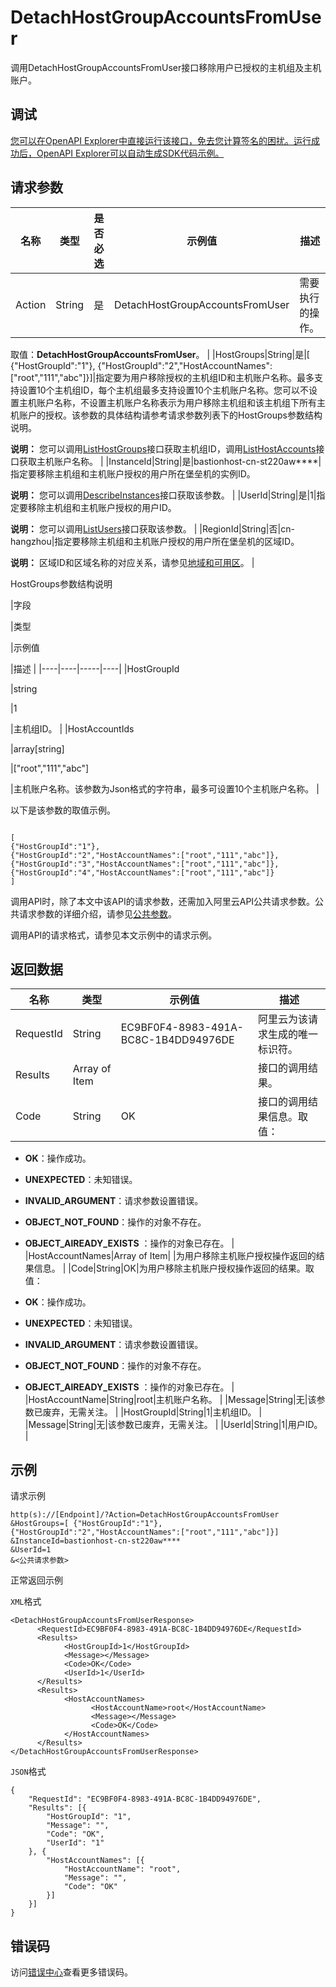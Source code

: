 # DetachHostGroupAccountsFromUser

调用DetachHostGroupAccountsFromUser接口移除用户已授权的主机组及主机账户。

## 调试

[您可以在OpenAPI Explorer中直接运行该接口，免去您计算签名的困扰。运行成功后，OpenAPI Explorer可以自动生成SDK代码示例。](https://api.aliyun.com/#product=Yundun-bastionhost&api=DetachHostGroupAccountsFromUser&type=RPC&version=2019-12-09)

## 请求参数

|名称|类型|是否必选|示例值|描述|
|--|--|----|---|--|
|Action|String|是|DetachHostGroupAccountsFromUser|需要执行的操作。

 取值：**DetachHostGroupAccountsFromUser**。 |
|HostGroups|String|是|\[ \{"HostGroupId":"1"\}, \{"HostGroupId":"2","HostAccountNames":\["root","111","abc"\]\}\]|指定要为用户移除授权的主机组ID和主机账户名称。最多支持设置10个主机组ID，每个主机组最多支持设置10个主机账户名称。您可以不设置主机账户名称，不设置主机账户名称表示为用户移除主机组和该主机组下所有主机账户的授权。该参数的具体结构请参考请求参数列表下的HostGroups参数结构说明。

 **说明：** 您可以调用[ListHostGroups](~~201307~~)接口获取主机组ID，调用[ListHostAccounts](~~204372~~)接口获取主机账户名称。 |
|InstanceId|String|是|bastionhost-cn-st220aw\*\*\*\*|指定要移除主机组和主机账户授权的用户所在堡垒机的实例ID。

 **说明：** 您可以调用[DescribeInstances](~~153281~~)接口获取该参数。 |
|UserId|String|是|1|指定要移除主机组和主机账户授权的用户ID。

 **说明：** 您可以调用[ListUsers](~~204522~~)接口获取该参数。 |
|RegionId|String|否|cn-hangzhou|指定要移除主机组和主机账户授权的用户所在堡垒机的区域ID。

 **说明：** 区域ID和区域名称的对应关系，请参见[地域和可用区](~~40654~~)。 |

HostGroups参数结构说明

|字段

|类型

|示例值

|描述 |
|----|----|-----|----|
|HostGroupId

|string

|1

|主机组ID。 |
|HostAccountIds

|array\[string\]

|\["root","111","abc"\]

|主机账户名称。该参数为Json格式的字符串，最多可设置10个主机账户名称。 |

以下是该参数的取值示例。

```
 
[
{"HostGroupId":"1"}, 
{"HostGroupId":"2","HostAccountNames":["root","111","abc"]}, 
{"HostGroupId":"3","HostAccountNames":["root","111","abc"]},  
{"HostGroupId":"4","HostAccountNames":["root","111","abc"]} 
]

```

调用API时，除了本文中该API的请求参数，还需加入阿里云API公共请求参数。公共请求参数的详细介绍，请参见[公共参数](~~148139~~)。

调用API的请求格式，请参见本文示例中的请求示例。

## 返回数据

|名称|类型|示例值|描述|
|--|--|---|--|
|RequestId|String|EC9BF0F4-8983-491A-BC8C-1B4DD94976DE|阿里云为该请求生成的唯一标识符。 |
|Results|Array of Item| |接口的调用结果。 |
|Code|String|OK|接口的调用结果信息。取值：

 -   **OK**：操作成功。
-   **UNEXPECTED**：未知错误。
-   **INVALID\_ARGUMENT**：请求参数设置错误。
-   **OBJECT\_NOT\_FOUND**：操作的对象不存在。
-   **OBJECT\_AlREADY\_EXISTS** ：操作的对象已存在。 |
|HostAccountNames|Array of Item| |为用户移除主机账户授权操作返回的结果信息。 |
|Code|String|OK|为用户移除主机账户授权操作返回的结果。取值：

 -   **OK**：操作成功。
-   **UNEXPECTED**：未知错误。
-   **INVALID\_ARGUMENT**：请求参数设置错误。
-   **OBJECT\_NOT\_FOUND**：操作的对象不存在。
-   **OBJECT\_AlREADY\_EXISTS** ：操作的对象已存在。 |
|HostAccountName|String|root|主机账户名称。 |
|Message|String|无|该参数已废弃，无需关注。 |
|HostGroupId|String|1|主机组ID。 |
|Message|String|无|该参数已废弃，无需关注。 |
|UserId|String|1|用户ID。 |

## 示例

请求示例

```
http(s)://[Endpoint]/?Action=DetachHostGroupAccountsFromUser
&HostGroups=[ {"HostGroupId":"1"}, {"HostGroupId":"2","HostAccountNames":["root","111","abc"]}]
&InstanceId=bastionhost-cn-st220aw****
&UserId=1
&<公共请求参数>
```

正常返回示例

`XML`格式

```
<DetachHostGroupAccountsFromUserResponse>
      <RequestId>EC9BF0F4-8983-491A-BC8C-1B4DD94976DE</RequestId>
      <Results>
            <HostGroupId>1</HostGroupId>
            <Message></Message>
            <Code>OK</Code>
            <UserId>1</UserId>
      </Results>
      <Results>
            <HostAccountNames>
                  <HostAccountName>root</HostAccountName>
                  <Message></Message>
                  <Code>OK</Code>
            </HostAccountNames>
      </Results>
</DetachHostGroupAccountsFromUserResponse>
```

`JSON`格式

```
{
	"RequestId": "EC9BF0F4-8983-491A-BC8C-1B4DD94976DE",
	"Results": [{
		"HostGroupId": "1",
		"Message": "",
		"Code": "OK",
		"UserId": "1"
	}, {
		"HostAccountNames": [{
			"HostAccountName": "root",
			"Message": "",
			"Code": "OK"
		}]
	}]
}
```

## 错误码

访问[错误中心](https://error-center.alibabacloud.com/status/product/Yundun-bastionhost)查看更多错误码。

